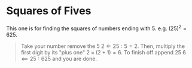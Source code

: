 # Squares of Fives

This one is for finding the squares of numbers ending with 5. e.g. $(25)^2=625$.  
 > Take your number remove the 5 $2⇐25:5=2$. Then, multiply the first digit by its "plus one" $2×(2+1)=6$. To finish off append 25 $6⟸25:625$ and you are done.